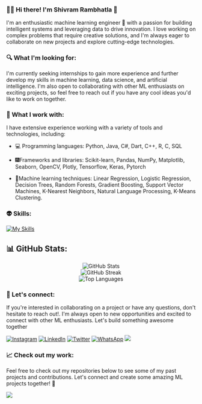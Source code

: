 ### 👨‍💻 Hi there! I'm Shivram Rambhatla 👋      
              
    
I'm an enthusiastic machine learning engineer 🤖  with a passion for building intelligent systems and leveraging data to drive innovation. I love working on complex problems that require creative solutions, and I'm always eager to collaborate on new projects and explore cutting-edge technologies.  
     
### 🔍 What I'm looking for:   
          
I'm currently seeking internships to gain more experience and further develop my skills in machine learning, data science, and artificial intelligence. I'm also open to collaborating with other ML enthusiasts on exciting projects, so feel free to reach out if you have any cool ideas you'd like to work on together.
                 
### 🧰 What I work with:
     
I have extensive experience working with a variety of tools and technologies, including:
   
* 💻 Programming languages: Python, Java, C#, Dart, C++, R, C, SQL
- 🎆Frameworks and libraries: Scikit-learn, Pandas, NumPy, Matplotlib, Seaborn, OpenCV, Plotly, Tensorflow, Keras, Pytorch
+ 🤖Machine learning techniques: Linear Regression, Logistic Regression, Decision Trees, Random Forests, Gradient Boosting, Support Vector Machines, K-Nearest Neighbors,  Natural Language Processing, K-Means Clustering.

### 👽 Skills:

[![My Skills](https://skillicons.dev/icons?i=python,java,cs,c,cpp,dart,r,html,css,js,replit,unity,vscode,flutter&perline=7)](https://skillicons.dev)

## 📊 GitHub Stats:
<div align="center">
  
  ![GitHub Stats](https://github-readme-stats.vercel.app/api?username=TheShivramRambhatla&theme=dark&hide_border=true&include_all_commits=false&count_private=false)<br/>
  ![GitHub Streak](https://github-readme-streak-stats.herokuapp.com/?user=TheShivramRambhatla&theme=dark&hide_border=true)<br/>
  ![Top Languages](https://github-readme-stats.vercel.app/api/top-langs/?username=TheShivramRambhatla&theme=dark&hide_border=true&include_all_commits=false&count_private=false&layout=compact)<br/>
</div>

### 🤝 Let's connect:

If you're interested in collaborating on a project or have any questions, don't hesitate to reach out!. I'm always open to new opportunities and excited to connect with other ML enthusiasts. Let's build something awesome together

[![Instagram](https://img.shields.io/badge/Instagram-%23E4405F.svg?logo=Instagram&logoColor=white)](https://instagram.com/shivram_2704) [![LinkedIn](https://img.shields.io/badge/LinkedIn-%230077B5.svg?logo=linkedin&logoColor=white)](https://www.linkedin.com/in/theshivramrambhatla/) [![Twitter](https://img.shields.io/badge/Twitter-%231DA1F2.svg?logo=Twitter&logoColor=white)](https://twitter.com/TheShivram2704) [![WhatsApp](https://img.shields.io/badge/WhatsApp-%2325D366.svg?logo=WhatsApp&logoColor=white)](https://wa.me/+918985917858)
<a href="mailto:venkata.rambhatla@gmail.com">
      <img src="https://img.shields.io/badge/SEND%20MAIL-7cebf5?&style=for-the-badge&logo=MAIL.RU&logoColor=black">
 </a>


### 📈 Check out my work:

Feel free to check out my repositories below to see some of my past projects and contributions. Let's connect and create some amazing ML projects together! 💪

![](https://komarev.com/ghpvc/?username=TheShivramRambhatla&color=green)
